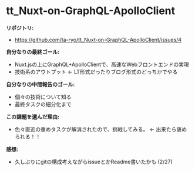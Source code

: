 # tt_Nuxt-on-GraphQL-ApolloClient

**リポジトリ:**
- https://github.com/ta-ryo/tt_Nuxt-on-GraphQL-ApolloClient/issues/4

**自分なりの最終ゴール:**
- Nuxt.jsの上にGraphQL+ApolloClientで、高速なWebフロントエンドの実現
- 技術系のアウトプット ← LT形式だったりブログ形式のどっちかでやる

**自分なりの中間報告のゴール:**
- 個々の技術について知る
- 最終タスクの細分化まで

**この課題を選んだ理由:**
- 色々直近の重めタスクが解消されたので、挑戦してみる。 ← 出来たら褒められる！！

**感想:**
- 久しぶりにgitの構成考えながらissueとかReadme書いたかも (2/27)
